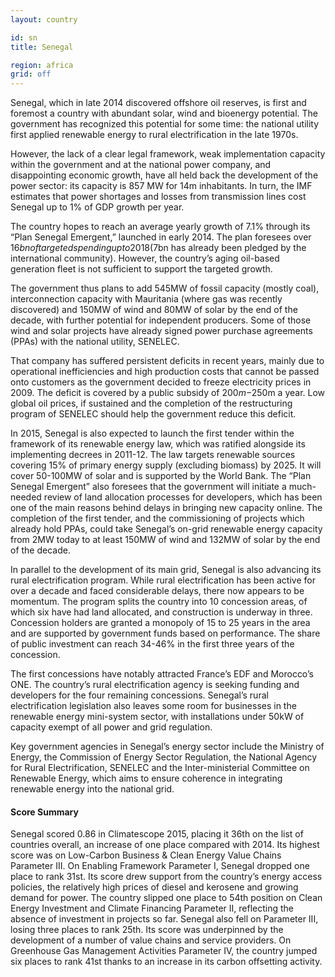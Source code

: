 ```yaml
---
layout: country

id: sn
title: Senegal

region: africa
grid: off
---
```

Senegal, which in late 2014 discovered offshore oil reserves, is first and foremost a country with abundant solar, wind and bioenergy potential. The government has recognized this potential for some time: the national utility first applied renewable energy to rural electrification in the late 1970s.

However, the lack of a clear legal framework, weak implementation capacity within the government and at the national power company, and disappointing economic growth, have all held back the development of the power sector: its capacity is 857 MW for 14m inhabitants. In turn, the IMF estimates that power shortages and losses from transmission lines cost Senegal up to 1% of GDP growth per year.

The country hopes to reach an average yearly growth of 7.1% through its “Plan Senegal Emergent,” launched in early 2014. The plan foresees over $16bn of targeted spending up to 2018 ($7bn has already been pledged by the international community). However, the country’s aging oil-based generation fleet is not sufficient to support the targeted growth.

The government thus plans to add 545MW of fossil capacity (mostly coal), interconnection capacity with Mauritania (where gas was recently discovered) and 150MW of wind and 80MW of solar by the end of the decade, with further potential for independent producers. Some of those wind and solar projects have already signed power purchase agreements (PPAs) with the national utility, SENELEC.

That company has suffered persistent deficits in recent years, mainly due to operational inefficiencies and high production costs that cannot be passed onto customers as the government decided to freeze electricity prices in 2009. The deficit is covered by a public subsidy of $200m-$250m a year. Low global oil prices, if sustained and the completion of the restructuring program of SENELEC should help the government reduce this deficit. 

In 2015, Senegal is also expected to launch the first tender within the framework of its renewable energy law, which was ratified alongside its implementing decrees in 2011-12. The law targets renewable sources covering 15% of primary energy supply (excluding biomass) by 2025. It will cover 50-100MW of solar and is supported by the World Bank. The “Plan Senegal Emergent” also foresees that the government will initiate a much-needed review of land allocation processes for developers, which has been one of the main reasons behind delays in bringing new capacity online. The completion of the first tender, and the commissioning of projects which already hold PPAs, could take Senegal’s on-grid renewable energy capacity from 2MW today to at least 150MW of wind and 132MW of solar by the end of the decade.

In parallel to the development of its main grid, Senegal is also advancing its rural electrification program. While rural electrification has been active for over a decade and faced considerable delays, there now appears to be momentum. The program splits the country into 10 concession areas, of which six have had land allocated, and construction is underway in three. Concession holders are granted a monopoly of 15 to 25 years in the area and are supported by government funds based on performance. The share of public investment can reach 34-46% in the first three years of the concession.

The first concessions have notably attracted France’s EDF and Morocco’s ONE. The country’s rural electrification agency is seeking funding and developers for the four remaining concessions. Senegal’s rural electrification legislation also leaves some room for businesses in the renewable energy mini-system sector, with installations under 50kW of capacity exempt of all power and grid regulation.

Key government agencies in Senegal’s energy sector include the Ministry of Energy, the Commission of Energy Sector Regulation, the National Agency for Rural Electrification, SENELEC and the Inter-ministerial Committee on Renewable Energy, which aims to ensure coherence in integrating renewable energy into the national grid. 

#### Score Summary

Senegal scored 0.86 in Climatescope 2015, placing it 36th on the list of countries overall, an increase of one place compared with 2014. Its highest score was on Low-Carbon Business & Clean Energy Value Chains Parameter III. 
On Enabling Framework Parameter I, Senegal dropped one place to rank 31st. Its score drew support from the country’s energy access policies, the relatively high prices of diesel and kerosene and growing demand for power.
The country slipped one place to 54th position on Clean Energy Investment and Climate Financing Parameter II, reflecting the absence of investment in projects so far. 
Senegal also fell on Parameter III, losing three places to rank 25th. Its score was underpinned by the development of a number of value chains and service providers. 
On Greenhouse Gas Management Activities Parameter IV, the country jumped six places to rank 41st thanks to an increase in its carbon offsetting activity.
